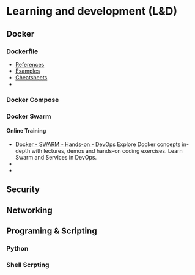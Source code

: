 # Learning and development (L&D)

## Docker 
  
### Dockerfile

 -  [References](https://github.com/hpcmtint/LEARN_DEV/blob/main/DOCKER/README.md)
 -  [Examples](https://github.com/hpcmtint/LEARN_DEV/blob/main/DOCKER/examples.md)
 -  [Cheatsheets](https://quickref.me/docker)
 -  

###  Docker Compose
  
### Docker Swarm

  #### Online Training 
  
  * [Docker - SWARM - Hands-on - DevOps](https://www.udemy.com/course/learn-docker-advanced/) Explore Docker concepts in-depth with lectures, demos and hands-on coding exercises. Learn Swarm and Services in DevOps.
  *   
  *  

##  Security 

## Networking 

## Programing & Scripting 

### Python 

### Shell Scrpting 
